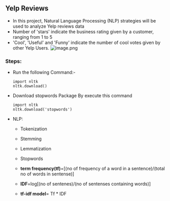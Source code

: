 ## Yelp Reviews
- In this project, Natural Language Processing (NLP) strategies will be used to analyze Yelp reviews data
- Number of 'stars' indicate the business rating given by a customer, ranging from 1 to 5
- 'Cool', 'Useful' and 'Funny' indicate the number of cool votes given by other Yelp Users. 
![image.png](https://upload.wikimedia.org/wikipedia/commons/a/ad/Yelp_Logo.svg)

### Steps:

- Run the following Command:-

  `import nltk` <br/>
  `nltk.download()`
  
- Download stopwords Package By execute this command

   `import nltk`<br/>
   `nltk.download('stopwords')`
- NLP:
  - Tokenization
  - Stemming
  - Lemmatization
  - Stopwords
  - **term frequency(tf)**=[(no of frequency of a word in a sentence)/(total no of words in sentense)]

  - **IDF**=log[(no of sentenes)/(no of sentenses containing words)]

  - **tf-idf model**= Tf * IDF


